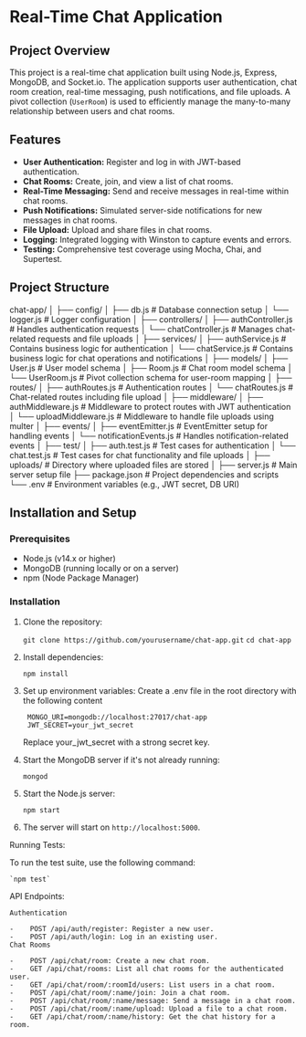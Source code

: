 # Real-Time Chat Application

## Project Overview
This project is a real-time chat application built using Node.js, Express, MongoDB, and Socket.io. The application supports user authentication, chat room creation, real-time messaging, push notifications, and file uploads. A pivot collection (`UserRoom`) is used to efficiently manage the many-to-many relationship between users and chat rooms.

## Features
- **User Authentication:** Register and log in with JWT-based authentication.
- **Chat Rooms:** Create, join, and view a list of chat rooms.
- **Real-Time Messaging:** Send and receive messages in real-time within chat rooms.
- **Push Notifications:** Simulated server-side notifications for new messages in chat rooms.
- **File Upload:** Upload and share files in chat rooms.
- **Logging:** Integrated logging with Winston to capture events and errors.
- **Testing:** Comprehensive test coverage using Mocha, Chai, and Supertest.

## Project Structure

chat-app/
│
├── config/
│ ├── db.js # Database connection setup
│ └── logger.js # Logger configuration
│
├── controllers/
│ ├── authController.js # Handles authentication requests
│ └── chatController.js # Manages chat-related requests and file uploads
│
├── services/
│ ├── authService.js # Contains business logic for authentication
│ └── chatService.js # Contains business logic for chat operations and notifications
│
├── models/
│ ├── User.js # User model schema
│ ├── Room.js # Chat room model schema
│ └── UserRoom.js # Pivot collection schema for user-room mapping
│
├── routes/
│ ├── authRoutes.js # Authentication routes
│ └── chatRoutes.js # Chat-related routes including file upload
│
├── middleware/
│ ├── authMiddleware.js # Middleware to protect routes with JWT authentication
│ └── uploadMiddleware.js # Middleware to handle file uploads using multer
│
├── events/
│ ├── eventEmitter.js # EventEmitter setup for handling events
│ └── notificationEvents.js # Handles notification-related events
│
├── test/
│ ├── auth.test.js # Test cases for authentication
│ └── chat.test.js # Test cases for chat functionality and file uploads
│
├── uploads/ # Directory where uploaded files are stored
│
├── server.js # Main server setup file
├── package.json # Project dependencies and scripts
└── .env # Environment variables (e.g., JWT secret, DB URI)

## Installation and Setup

### Prerequisites
- Node.js (v14.x or higher)
- MongoDB (running locally or on a server)
- npm (Node Package Manager)

### Installation

1. Clone the repository:

   `git clone https://github.com/yourusername/chat-app.git`
   `cd chat-app`

2. Install dependencies:

    `npm install`

3. Set up environment variables:
    Create a .env file in the root directory with the following content

        MONGO_URI=mongodb://localhost:27017/chat-app
        JWT_SECRET=your_jwt_secret

    Replace your_jwt_secret with a strong secret key.

4. Start the MongoDB server if it's not already running:

    `mongod`

5. Start the Node.js server:

    `npm start`

6. The server will start on `http://localhost:5000`.

Running Tests:

To run the test suite, use the following command:

    `npm test`

API Endpoints:

    Authentication

    -    POST /api/auth/register: Register a new user.
    -    POST /api/auth/login: Log in an existing user.
    Chat Rooms

    -    POST /api/chat/room: Create a new chat room.
    -    GET /api/chat/rooms: List all chat rooms for the authenticated user.
    -    GET /api/chat/room/:roomId/users: List users in a chat room.
    -    POST /api/chat/room/:name/join: Join a chat room.
    -    POST /api/chat/room/:name/message: Send a message in a chat room.
    -    POST /api/chat/room/:name/upload: Upload a file to a chat room.
    -    GET /api/chat/room/:name/history: Get the chat history for a room.